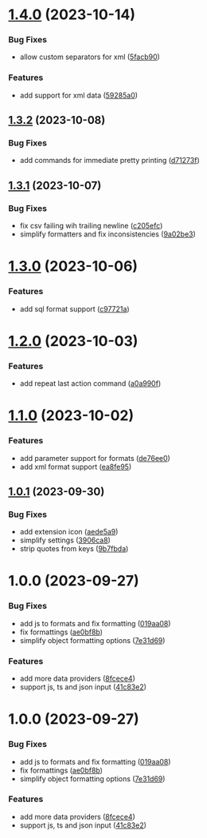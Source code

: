 # [1.4.0](https://github.com/1nVitr0/plugin-vscode-format-list/compare/v1.3.2...v1.4.0) (2023-10-14)


### Bug Fixes

* allow custom separators for xml ([5facb90](https://github.com/1nVitr0/plugin-vscode-format-list/commit/5facb900792b2017423da290069f2b3b588915df))


### Features

* add support for xml data ([59285a0](https://github.com/1nVitr0/plugin-vscode-format-list/commit/59285a01f089bf5b51152665739d5781ead0256d))

## [1.3.2](https://github.com/1nVitr0/plugin-vscode-format-list/compare/v1.3.1...v1.3.2) (2023-10-08)


### Bug Fixes

* add commands for immediate pretty printing ([d71273f](https://github.com/1nVitr0/plugin-vscode-format-list/commit/d71273f883d49a8be605a2f3f7b90a7574a8dcb7))

## [1.3.1](https://github.com/1nVitr0/plugin-vscode-format-list/compare/v1.3.0...v1.3.1) (2023-10-07)


### Bug Fixes

* fix csv failing wih trailing newline ([c205efc](https://github.com/1nVitr0/plugin-vscode-format-list/commit/c205efc34eaeaf8cb0e6fe096540d4fc1821e612))
* simplify formatters and fix inconsistencies ([9a02be3](https://github.com/1nVitr0/plugin-vscode-format-list/commit/9a02be3c05384940fd4e0de81b49849583b08911))

# [1.3.0](https://github.com/1nVitr0/plugin-vscode-format-list/compare/v1.2.0...v1.3.0) (2023-10-06)


### Features

* add sql format support ([c97721a](https://github.com/1nVitr0/plugin-vscode-format-list/commit/c97721a0b84f8aab2ffcb88fa6a10d5c28c7d993))

# [1.2.0](https://github.com/1nVitr0/plugin-vscode-format-list/compare/v1.1.0...v1.2.0) (2023-10-03)


### Features

* add repeat last action command ([a0a990f](https://github.com/1nVitr0/plugin-vscode-format-list/commit/a0a990f94bb27bc64dbbebef4eb2040aec436d6d))

# [1.1.0](https://github.com/1nVitr0/plugin-vscode-format-list/compare/v1.0.1...v1.1.0) (2023-10-02)


### Features

* add parameter support for formats ([de76ee0](https://github.com/1nVitr0/plugin-vscode-format-list/commit/de76ee02fedd4e779acc29051def040a1ca09656))
* add xml format support ([ea8fe95](https://github.com/1nVitr0/plugin-vscode-format-list/commit/ea8fe958b21e0bf389c12bfa6e6643ff0899bcc6))

## [1.0.1](https://github.com/1nVitr0/plugin-vscode-format-list/compare/v1.0.0...v1.0.1) (2023-09-30)


### Bug Fixes

* add extension icon ([aede5a9](https://github.com/1nVitr0/plugin-vscode-format-list/commit/aede5a9687fc968b7cdc91fec92c5ec402e6f47c))
* simplify settings ([3906ca8](https://github.com/1nVitr0/plugin-vscode-format-list/commit/3906ca829a413fe431106cdc5f54a0d944d2aa54))
* strip quotes from keys ([9b7fbda](https://github.com/1nVitr0/plugin-vscode-format-list/commit/9b7fbda84ee2c2c391fefe1cd9b7677af5897b65))

# 1.0.0 (2023-09-27)


### Bug Fixes

* add js to formats and fix formatting ([019aa08](https://github.com/1nVitr0/plugin-vscode-format-list/commit/019aa08b812a20a1737f1f3a3156340f51cbccb4))
* fix formattings ([ae0bf8b](https://github.com/1nVitr0/plugin-vscode-format-list/commit/ae0bf8b3419e62698f001a1cd370ebe00b2557ac))
* simplify object formatting options ([7e31d69](https://github.com/1nVitr0/plugin-vscode-format-list/commit/7e31d694c5365181fd234cb4f63272de7802b15e))


### Features

* add more data providers ([8fcece4](https://github.com/1nVitr0/plugin-vscode-format-list/commit/8fcece424d5f63fb030198e24438f04035e5f838))
* support js, ts and json input ([41c83e2](https://github.com/1nVitr0/plugin-vscode-format-list/commit/41c83e2e17532bcc6888e8d7b2dc0a96b3bd6f45))

# 1.0.0 (2023-09-27)


### Bug Fixes

* add js to formats and fix formatting ([019aa08](https://github.com/1nVitr0/plugin-vscode-format-list/commit/019aa08b812a20a1737f1f3a3156340f51cbccb4))
* fix formattings ([ae0bf8b](https://github.com/1nVitr0/plugin-vscode-format-list/commit/ae0bf8b3419e62698f001a1cd370ebe00b2557ac))
* simplify object formatting options ([7e31d69](https://github.com/1nVitr0/plugin-vscode-format-list/commit/7e31d694c5365181fd234cb4f63272de7802b15e))


### Features

* add more data providers ([8fcece4](https://github.com/1nVitr0/plugin-vscode-format-list/commit/8fcece424d5f63fb030198e24438f04035e5f838))
* support js, ts and json input ([41c83e2](https://github.com/1nVitr0/plugin-vscode-format-list/commit/41c83e2e17532bcc6888e8d7b2dc0a96b3bd6f45))
